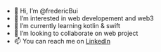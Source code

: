 - 👋 Hi, I’m @fredericBui
- 👀 I’m interested in web developement and web3
- 🌱 I’m currently learning kotlin & swift
- 💞️ I’m looking to collaborate on web project
- 📫 You can reach me on [LinkedIn](https://www.linkedin.com/in/fr%C3%A9d%C3%A9ric-bui-a20084a4/)

<!---
fredericBui/fredericBui is a ✨ special ✨ repository because its `README.md` (this file) appears on your GitHub profile.
You can click the Preview link to take a look at your changes.
--->
